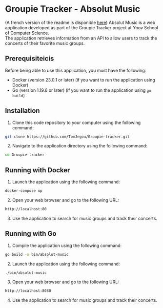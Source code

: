 # Groupie Tracker - Absolut Music
(A french version of the readme is disponible [here](readme-f.md))
Absolut Music is a web application developed as part of the Groupie Tracker project at Ynov School of Computer Science. <br> The application retrieves information from an API to allow users to track the concerts of their favorite music groups.

## Prerequisiteicis

Before being able to use this application, you must have the following:

* Docker (version 23.0.1 or later) (if you want to run the application using Docker)
* Go (version 1.19.6 or later) (if you want to run the application using `go build`)

## Installation

1. Clone this code repository to your computer using the following command:
``` bash
git clone https://github.com/TomJegou/Groupie-tracker.git
```

2. Navigate to the application directory using the following command:
``` bash
cd Groupie-tracker
```

## Running with Docker

1. Launch the application using the following command:
``` bash
docker-compose up
```

2. Open your web browser and go to the following URL:
``` bash
http://localhost:80
```
3. Use the application to search for music groups and track their concerts.

## Running with Go

1. Compile the application using the following command:
``` bash
go build -o bin/absolut-music
```

2. Launch the application using the following command:
```bash
./bin/absolut-music
```

3. Open your web browser and go to the following URL:
``` bash
http://localhost:8080
```

4. Use the application to search for music groups and track their concerts.
